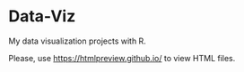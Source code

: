 # Data-Viz
My data visualization projects with R.

Please, use https://htmlpreview.github.io/ to view HTML files.
